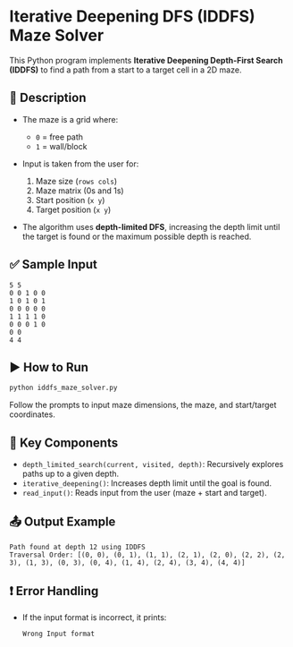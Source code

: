 
# Iterative Deepening DFS (IDDFS) Maze Solver

This Python program implements **Iterative Deepening Depth-First Search (IDDFS)** to find a path from a start to a target cell in a 2D maze.

## 📌 Description

* The maze is a grid where:

  * `0` = free path
  * `1` = wall/block
* Input is taken from the user for:

  1. Maze size (`rows cols`)
  2. Maze matrix (0s and 1s)
  3. Start position (`x y`)
  4. Target position (`x y`)
* The algorithm uses **depth-limited DFS**, increasing the depth limit until the target is found or the maximum possible depth is reached.

## ✅ Sample Input

```
5 5
0 0 1 0 0
1 0 1 0 1
0 0 0 0 0
1 1 1 1 0
0 0 0 1 0
0 0
4 4
```

## ▶️ How to Run

```bash
python iddfs_maze_solver.py
```

Follow the prompts to input maze dimensions, the maze, and start/target coordinates.

## 🧠 Key Components

* `depth_limited_search(current, visited, depth)`: Recursively explores paths up to a given depth.
* `iterative_deepening()`: Increases depth limit until the goal is found.
* `read_input()`: Reads input from the user (maze + start and target).

## 📤 Output Example

```
Path found at depth 12 using IDDFS
Traversal Order: [(0, 0), (0, 1), (1, 1), (2, 1), (2, 0), (2, 2), (2, 3), (1, 3), (0, 3), (0, 4), (1, 4), (2, 4), (3, 4), (4, 4)]
```

## ❗ Error Handling

* If the input format is incorrect, it prints:

  ```
  Wrong Input format
  ```



